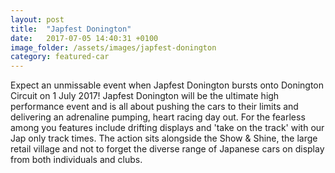 ```yaml
---
layout: post
title:  "Japfest Donington"
date:   2017-07-05 14:40:31 +0100
image_folder: /assets/images/japfest-donington
category: featured-car
---
```


<p>Expect an unmissable event when Japfest Donington bursts onto Donington Circuit on 1 July 2017!  Japfest Donington will be the ultimate high performance event and is all about pushing the cars to their limits and delivering an adrenaline pumping, heart racing day out. For the fearless among you features include drifting displays and 'take on the track' with our Jap only track times. The action sits alongside the Show & Shine, the large retail village and not to forget the diverse range of Japanese cars on display from both individuals and clubs.</p>